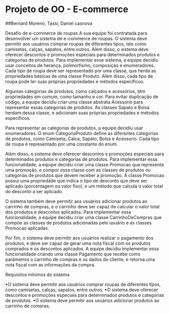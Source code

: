 # Projeto de OO - E-commerce
##Bernard Moreno, Tassi, Daniel casnova

Desafio de e-commerce de roupas A sua equipe foi contratada para desenvolver um sistema de e-commerce de roupas. O sistema deve permitir aos usuários comprar roupas de diferentes tipos, tais como camisetas, calças, sapatos, entre outros. Além disso, o sistema deve oferecer descontos e promoções especiais para determinados produtos e categorias de produtos. Para implementar esse sistema, a equipe decidiu usar conceitos de herança, polimorfismo, composição e enumeradores. Cada tipo de roupa deve ser representado por uma classe, que herda as propriedades básicas de uma classe Produto. Além disso, cada tipo de roupa pode ter suas próprias propriedades e métodos específicos.

Algumas categorias de produtos, como calçados e acessórios, têm propriedades em comum, como tamanho e cor. Para evitar duplicação de código, a equipe decidiu criar uma classe abstrata Acessorio para representar essas categorias de produtos. As classes Sapato e Bolsa herdam dessa classe, e adicionam suas próprias propriedades e métodos específicos.

Para representar as categorias de produtos, a equipe decidiu usar enumeradores. O enum CategoriaProduto define as diferentes categorias de produtos, como Camiseta, Calca, Sapato, Bolsa e Acessorio. Cada tipo de roupa é representado por uma constante do enum.

Além disso, o sistema deve oferecer descontos e promoções especiais para determinados produtos e categorias de produtos. Para implementar essa funcionalidade, a equipe decidiu criar uma classe Promocao que representa uma promoção, e compor essa classe com as classes de produtos ou categorias de produtos que devem receber a promoção. A classe Promocao possui uma propriedade que indica o tipo de desconto que deve ser aplicado (porcentagem ou valor fixo), e um método que calcula o valor total do desconto a ser aplicado.

O sistema também deve permitir aos usuários adicionar produtos ao carrinho de compras, e o carrinho deve ser capaz de calcular o valor total dos produtos e descontos aplicados. Para implementar essa funcionalidade, a equipe decidiu criar uma classe CarrinhoDeCompras que compõe as classes de produtos adicionadas pelo usuário e as classes Promocao aplicadas.

Por fim, o sistema deve permitir aos usuários realizar o pagamento dos produtos, e deve ser capaz de gerar uma nota fiscal com os produtos comprados e os descontos aplicados. A equipe decidiu implementar essa funcionalidade criando uma classe Pagamento que recebe como parâmetros o carrinho de compras e os dados do cliente, e retorna uma nota fiscal com as informações da compra.

Requisitos mínimos do sistema

•O sistema deve permitir aos usuários comprar roupas de diferentes tipos, como camisetas, calças, sapatos, entre outros. •O sistema deve oferecer descontos e promoções especiais para determinados produtos e categorias de produtos. •O sistema deve permitir aos usuários adicionar produtos ao carrinho de compras,

